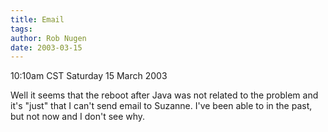```yaml
---
title: Email
tags: 
author: Rob Nugen
date: 2003-03-15
---
```


<p class=date>10:10am CST Saturday 15 March 2003</p>

<p>Well it seems that the reboot after Java was not related to the
problem and it's "just" that I can't send email to Suzanne.  I've been
able to in the past, but not now and I don't see why.</p>
